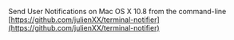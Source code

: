 Send User Notifications on Mac OS X 10.8 from the command-line  
[https://github.com/julienXX/terminal-notifier](https://github.com/julienXX/terminal-notifier)
